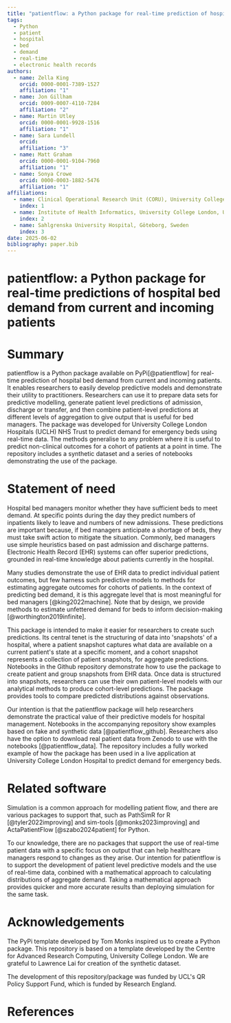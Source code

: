 ```yaml
---
title: "patientflow: a Python package for real-time prediction of hospital bed demand from current and incoming patients"
tags:
  - Python
  - patient
  - hospital
  - bed
  - demand
  - real-time
  - electronic health records
authors:
  - name: Zella King
    orcid: 0000-0001-7389-1527
    affiliation: "1"
  - name: Jon Gillham
    orcid: 0009-0007-4110-7284
    affiliation: "2"
  - name: Martin Utley
    orcid: 0000-0001-9928-1516
    affiliation: "1"
  - name: Sara Lundell
    orcid:
    affiliation: "3"
  - name: Matt Graham
    orcid: 0000-0001-9104-7960
    affiliation: "1"
  - name: Sonya Crowe
    orcid: 0000-0003-1882-5476
    affiliation: "1"
affiliations:
  - name: Clinical Operational Research Unit (CORU), University College London, United Kingdom
    index: 1
  - name: Institute of Health Informatics, University College London, United Kingdom
    index: 2
  - name: Sahlgrenska University Hospital, Göteborg, Sweden
    index: 3
date: 2025-06-02
bibliography: paper.bib
---
```


# patientflow: a Python package for real-time predictions of hospital bed demand from current and incoming patients

# Summary

patientflow is a Python package available on PyPi[@patientflow] for real-time prediction of hospital bed demand from current and incoming patients. It enables researchers to easily develop predictive models and demonstrate their utility to practitioners. Researchers can use it to prepare data sets for predictive modelling, generate patient level predictions of admission, discharge or transfer, and then combine patient-level predictions at different levels of aggregation to give output that is useful for bed managers. The package was developed for University College London Hospitals (UCLH) NHS Trust to predict demand for emergency beds using real-time data. The methods generalise to any problem where it is useful to predict non-clinical outcomes for a cohort of patients at a point in time. The repository includes a synthetic dataset and a series of notebooks demonstrating the use of the package.

# Statement of need

Hospital bed managers monitor whether they have sufficient beds to meet demand. At specific points during the day they predict numbers of inpatients likely to leave and numbers of new admissions. These predictions are important because, if bed managers anticipate a shortage of beds, they must take swift action to mitigate the situation. Commonly, bed managers use simple heuristics based on past admission and discharge patterns. Electronic Health Record (EHR) systems can offer superior predictions, grounded in real-time knowledge about patients currently in the hospital. 

Many studies demonstrate the use of EHR data to predict individual patient outcomes, but few harness such predictive models to methods for estimating aggregate outcomes for cohorts of patients. In the context of predicting bed demand, it is this aggregate level that is most meaningful for bed managers [@king2022machine]. Note that by design, we provide methods to estimate unfettered demand for beds to inform decision-making [@worthington2019infinite]. 

This package is intended to make it easier for researchers to create such predictions. Its central tenet is the structuring of data into 'snapshots' of a hospital, where a patient snapshot captures what data are available on a current patient's state at a specific moment, and a cohort snapshot represents a collection of patient snapshots, for aggregate predictions. Notebooks in the Github repository demonstrate how to use the package to create patient and group snapshots from EHR data. Once data is structured into snapshots, researchers can use their own patient-level models with our analytical methods to produce cohort-level predictions. The package provides tools to compare predicted distributions against observations. 

Our intention is that the patientflow package will help researchers demonstrate the practical value of their predictive models for hospital management. Notebooks in the accompanying repository show examples based on fake and synthetic data [@patientflow_github]. Researchers also have the option to download real patient data from Zenodo to use with the notebooks [@patientflow_data]. The repository includes a fully worked example of how the package has been used in a live application at University College London Hospital to predict demand for emergency beds. 

# Related software

Simulation is a common approach for modelling patient flow, and there are various packages to support that, such as PathSimR for R [@tyler2022improving] and sim-tools [@monks2023improving] and ActaPatientFlow [@szabo2024patient] for Python.

To our knowledge, there are no packages that support the use of real-time patient data with a specific focus on output that can help healthcare managers respond to changes as they arise. Our intention for patientflow is to support the development of patient level predictive models and the use of real-time data, conbined with a mathematical approach to calculating distributions of aggregate demand. Taking a mathematical approach provides quicker and more accurate results than deploying simulation for the same task.

# Acknowledgements

The PyPi template developed by Tom Monks inspired us to create a Python package. This repository is based on a template developed by the Centre for Advanced Research Computing, University College London. We are grateful to Lawrence Lai for creation of the synthetic dataset. 

The development of this repository/package was funded by UCL's QR Policy Support Fund, which is funded by Research England.

# References

